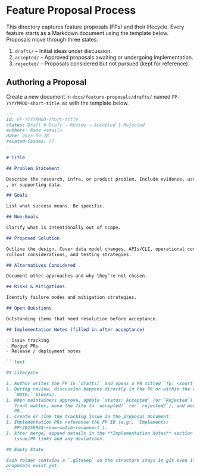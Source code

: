 # Feature Proposal Process

This directory captures feature proposals (FPs) and their lifecycle. Every
feature starts as a Markdown document using the template below. Proposals move
through three states:

1. `drafts/` – Initial ideas under discussion.
1. `accepted/` – Approved proposals awaiting or undergoing implementation.
1. `rejected/` – Proposals considered but not pursued (kept for reference).

## Authoring a Proposal

Create a new document in `docs/feature-proposals/drafts/` named
`FP-YYYYMMDD-short-title.md` with the template below.

````markdown
---
id: FP-YYYYMMDD-short-title
status: Draft # Draft → Review → Accepted | Rejected
authors: Name <email>
date: 2025-09-28
related-issues: []
---

# Title

## Problem Statement

Describe the research, infra, or product problem. Include evidence, user stories
, or supporting data.

## Goals

List what success means. Be specific.

## Non-Goals

Clarify what is intentionally out of scope.

## Proposed Solution

Outline the design. Cover data model changes, APIs/CLI, operational concerns,
rollout considerations, and testing strategies.

## Alternatives Considered

Document other approaches and why they’re not chosen.

## Risks & Mitigations

Identify failure modes and mitigation strategies.

## Open Questions

Outstanding items that need resolution before acceptance.

## Implementation Notes (filled in after acceptance)

- Issue tracking
- Merged PRs
- Release / deployment notes

```text

## Lifecycle

1. Author writes the FP in `drafts/` and opens a PR titled `fp: <short title>`.
1. During review, discussion happens directly in the PR or within the doc (using
   `NOTE:` blocks).
1. When maintainers approve, update `status: Accepted` (or `Rejected`) in the
   front matter, move the file to `accepted/` (or `rejected/`), and merge the
   PR.
1. Create or link the tracking issue in the proposal document.
1. Implementation PRs reference the FP ID (e.g., `Implements:
   FP-20250928-room-watch-reconnect`).
1. After merge, append details in the **Implementation Notes** section with
   issue/PR links and any deviations.

## Empty State

Each folder contains a `.gitkeep` so the structure stays in git even if no
proposals exist yet.
```
````
